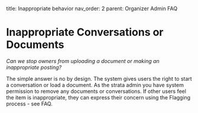 title: Inappropriate behavior 
nav_order: 2
parent: Organizer Admin FAQ


# Inappropriate Conversations or Documents

*Can we stop owners from uploading a document or making an inappropriate posting?*

The simple answer is no by design.  The system gives users the right to start a conversation or load a document.  As the strata admin you have system permission to remove any documents or conversations.  If other users feel the item is inappropriate, they can express their concern using the Flagging process - see FAQ.

